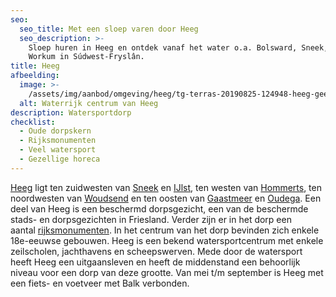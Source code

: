 ```yaml
---
seo:
  seo_title: Met een sloep varen door Heeg
  seo_description: >-
    Sloep huren in Heeg en ontdek vanaf het water o.a. Bolsward, Sneek, IJlst en
    Workum in Súdwest-Fryslân.
title: Heeg
afbeelding:
  image: >-
    /assets/img/aanbod/omgeving/heeg/tg-terras-20190825-124948-heeg-geenmodelverklaring-lr-3651046182.jpeg
  alt: Waterrijk centrum van Heeg
description: Watersportdorp
checklist:
  - Oude dorpskern
  - Rijksmonumenten
  - Veel watersport
  - Gezellige horeca
---
```


<a target="_blank" rel="noopener" href="https://nl.wikipedia.org/wiki/Heeg">Heeg</a> ligt ten zuidwesten van&nbsp;<a target="_blank" rel="noopener" href="https://nl.wikipedia.org/wiki/Sneek_(stad)">Sneek</a>&nbsp;en&nbsp;<a target="_blank" rel="noopener" href="https://nl.wikipedia.org/wiki/IJlst_(stad)">IJlst</a>, ten westen van&nbsp;<a target="_blank" rel="noopener" href="https://nl.wikipedia.org/wiki/Hommerts">Hommerts</a>, ten noordwesten van&nbsp;<a target="_blank" rel="noopener" href="https://nl.wikipedia.org/wiki/Woudsend">Woudsend</a>&nbsp;en ten oosten van&nbsp;<a target="_blank" rel="noopener" href="https://nl.wikipedia.org/wiki/Gaastmeer">Gaastmeer</a>&nbsp;en&nbsp;<a target="_blank" rel="noopener" href="https://nl.wikipedia.org/wiki/Oudega_(S%C3%BAdwest-Frysl%C3%A2n)">Oudega</a>. Een deel van Heeg is een beschermd dorpsgezicht, een van de beschermde stads- en dorpsgezichten in Friesland. Verder zijn er in het dorp een aantal&nbsp;<a target="_blank" rel="noopener" href="https://nl.wikipedia.org/wiki/Lijst_van_rijksmonumenten_in_Heeg">rijksmonumenten</a>. In het centrum van het dorp bevinden zich enkele 18e-eeuwse gebouwen. Heeg is een bekend watersportcentrum met enkele zeilscholen, jachthavens en scheepswerven. Mede door de watersport heeft Heeg een uitgaansleven en heeft de middenstand een behoorlijk niveau voor een dorp van deze grootte. Van mei t/m september is Heeg met een fiets- en voetveer met Balk verbonden.
